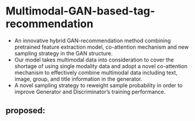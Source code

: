 # Multimodal-GAN-based-tag-recommendation
- An innovative hybrid GAN-recommendation method combining pretrained feature extraction model, co-attention mechanism and new sampling strategy in the GAN structure. 
- Our model takes multimodal data into consideration to cover the shortage of using single modality data and adopt a novel co-attention mechanism to effectively combine multimodal data including text, image, group, and title information in the generator. 
- A novel sampling strategy to reweight sample probability in order to improve Generator and Discriminator’s training performance.


## proposed: 
